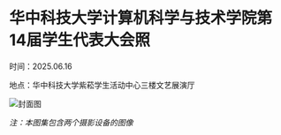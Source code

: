 # 华中科技大学计算机科学与技术学院第14届学生代表大会照

时间：2025.06.16

地点：华中科技大学紫菘学生活动中心三楼文艺展演厅

![封面图](Congress.JPG "计算机学院第十四届学生代表大会")

*注：本图集包含两个摄影设备的图像*